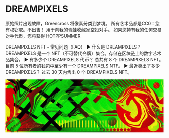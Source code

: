 # DREAMPIXELS

原始照片出现故障，Greencross 将像素分类到梦境。 所有艺术品都是CC0：您有权窃取。不出售！ 用于向我的青蛙收藏家空投对手。 如果您持有我的任何交易对手代币，您将获得 HOTPPSUMMER

DREAMPIXELS NFT - 常见问题（FAQ）
▶ 什么是 DREAMPIXELS？
DREAMPIXELS 是一个 NFT（不可替代令牌）集合。存储在区块链上的数字艺术品集合。
▶ 有多少个 DREAMPIXELS 代币？
总共有 8 个 DREAMPIXELS NFT。目前 5 位所有者的钱包中至少有一个 DREAMPIXELS NTF。
▶ 最近卖出了多少 DREAMPIXELS？
过去 30 天内售出 0 个 DREAMPIXELS NFT。

![NFT](1080x360.jpg)



